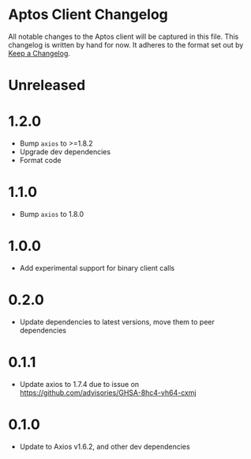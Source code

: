 # Aptos Client Changelog

All notable changes to the Aptos client will be captured in this file. This changelog is written by hand for now. It
adheres to the format set out by [Keep a Changelog](https://keepachangelog.com/en/1.0.0/).

# Unreleased

# 1.2.0
- Bump `axios` to >=1.8.2
- Upgrade dev dependencies
- Format code

# 1.1.0

- Bump `axios` to 1.8.0

# 1.0.0

- Add experimental support for binary client calls

# 0.2.0

- Update dependencies to latest versions, move them to peer dependencies

# 0.1.1

- Update axios to 1.7.4 due to issue on https://github.com/advisories/GHSA-8hc4-vh64-cxmj

# 0.1.0

- Update to Axios v1.6.2, and other dev dependencies
